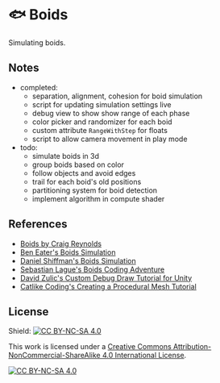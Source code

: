 # 🐟 Boids

Simulating boids.

## Notes

- completed:
  - separation, alignment, cohesion for boid simulation
  - script for updating simulation settings live
  - debug view to show show range of each phase
  - color picker and randomizer for each boid
  - custom attribute `RangeWithStep` for floats
  - script to allow camera movement in play mode
- todo:
  - simulate boids in 3d
  - group boids based on color
  - follow objects and avoid edges
  - trail for each boid's old positions
  - partitioning system for boid detection
  - implement algorithm in compute shader

## References

- [Boids by Craig Reynolds](https://www.red3d.com/cwr/boids/)
- [Ben Eater's Boids Simulation](https://eater.net/boids)
- [Daniel Shiffman's Boids Simulation](https://processing.org/examples/flocking.html)
- [Sebastian Lague's Boids Coding Adventure](https://www.youtube.com/watch?v=bqtqltqcQhw)
- [David Zulic's Custom Debug Draw Tutorial for Unity](https://medium.com/@davidzulic/unity-drawing-custom-debug-shapes-part-1-4941d3fda905)
- [Catlike Coding's Creating a Procedural Mesh Tutorial](https://catlikecoding.com/unity/tutorials/procedural-meshes/creating-a-mesh/)

## License

Shield: [![CC BY-NC-SA 4.0][cc-by-nc-sa-shield]][cc-by-nc-sa]

This work is licensed under a
[Creative Commons Attribution-NonCommercial-ShareAlike 4.0 International License][cc-by-nc-sa].

[![CC BY-NC-SA 4.0][cc-by-nc-sa-image]][cc-by-nc-sa]

[cc-by-nc-sa]: http://creativecommons.org/licenses/by-nc-sa/4.0/
[cc-by-nc-sa-image]: https://licensebuttons.net/l/by-nc-sa/4.0/88x31.png
[cc-by-nc-sa-shield]: https://img.shields.io/badge/License-CC%20BY--NC--SA%204.0-lightgrey.svg
